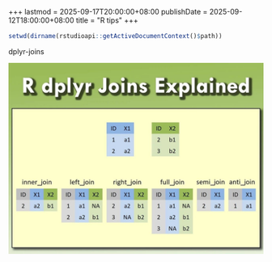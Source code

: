 +++
lastmod = 2025-09-17T20:00:00+08:00
publishDate = 2025-09-12T18:00:00+08:00
title = "R tips"
+++

```r
setwd(dirname(rstudioapi::getActiveDocumentContext()$path))
```

dplyr-joins

![alt text](images/微信图片_20240717110511.jpg)